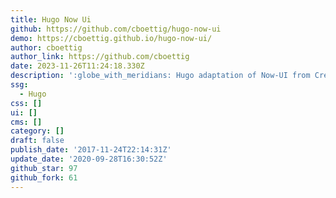 ```yaml
---
title: Hugo Now Ui
github: https://github.com/cboettig/hugo-now-ui
demo: https://cboettig.github.io/hugo-now-ui/
author: cboettig
author_link: https://github.com/cboettig
date: 2023-11-26T11:24:18.330Z
description: ':globe_with_meridians: Hugo adaptation of Now-UI from Creative Tim'
ssg:
  - Hugo
css: []
ui: []
cms: []
category: []
draft: false
publish_date: '2017-11-24T22:14:31Z'
update_date: '2020-09-28T16:30:52Z'
github_star: 97
github_fork: 61
---
```

